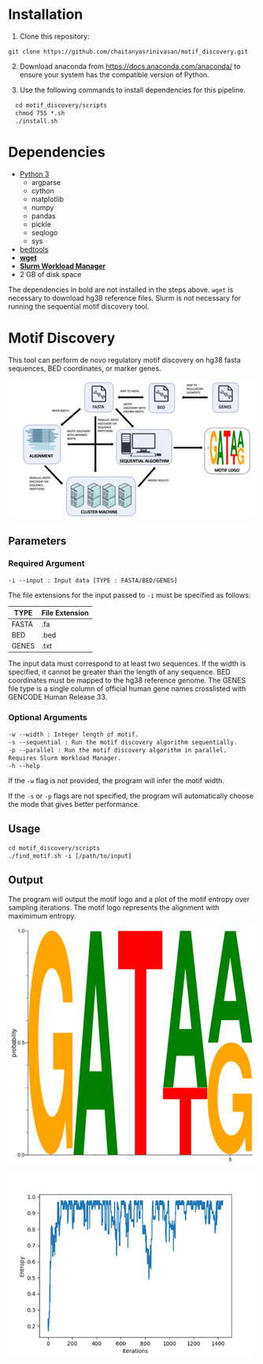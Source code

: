 # Installation


1. Clone this repository:

```shell
git clone https://github.com/chaitanyasrinivasan/motif_discovery.git
```

2. Download anaconda from https://docs.anaconda.com/anaconda/ to ensure your system has the compatible version of Python.

3. Use the following commands to install dependencies for this pipeline.

```shell
  cd motif_discovery/scripts
  chmod 755 *.sh
  ./install.sh
```
# Dependencies

- [Python 3](https://docs.anaconda.com/anaconda/install/)
	- argparse
	- cython
	- matplotlib
	- numpy
	- pandas
	- pickle
	- seqlogo
	- sys
- [bedtools](https://bedtools.readthedocs.io/en/latest/)
- [**wget**](https://www.gnu.org/software/wget/)
- [**Slurm Workload Manager**](https://slurm.schedmd.com/download.html)
- 2 GB of disk space

The dependencies in bold are not installed in the steps above. `wget` is necessary to download hg38 reference files. Slurm is not necessary for running the sequential motif discovery tool.

# **Motif Discovery**

This tool can perform de novo regulatory motif discovery on hg38 fasta sequences, BED coordinates, or marker genes.

![Image of tool](https://github.com/chaitanyasrinivasan/motif_discovery/blob/master/images/motif_discovery.jpg)

## Parameters

### Required Argument

```
-i --input : Input data [TYPE : FASTA/BED/GENES]
```

The file extensions for the input passed to `-i` must be specified as follows:

TYPE | File Extension
------------ | -------------
FASTA | .fa
BED | .bed
GENES | .txt

The input data must correspond to at least two sequences. If the width is specified, it cannot be greater than the length of any sequence. BED coordinates must be mapped to the hg38 reference genome. The GENES file type is a single column of official human gene names crosslisted with GENCODE Human Release 33.

### Optional Arguments

```
-w --width : Integer length of motif.
-s --sequential : Run the motif discovery algorithm sequentially.
-p --parallel : Run the motif discovery algorithm in parallel. Requires Slurm Workload Manager.  
-h --help
```

If the `-w` flag is not provided, the program will infer the motif width.

If the `-s` or `-p` flags are not specified, the program will automatically choose the mode that gives better performance.

## Usage

```shell
cd motif_discovery/scripts
./find_motif.sh -i [/path/to/input]
```
## Output

The program will output the motif logo and a plot of the motif entropy over sampling iterations. The motif logo represents the alignment with maximimum entropy.

![Image of motif](https://github.com/chaitanyasrinivasan/motif_discovery/blob/master/images/example_motif.png)

![Image of entropy](https://github.com/chaitanyasrinivasan/motif_discovery/blob/master/images/example_entropy.png)
